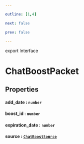 ```yaml
---

outline: [1,4]

next: false

prev: false

---
```


export Interface
# ChatBoostPacket

## Properties

#### add_date : `number`

#### boost_id : `number`

#### expiration_date : `number`

#### source : [`ChatBoostSource`](../type-aliases/ChatBoostSource.md)
